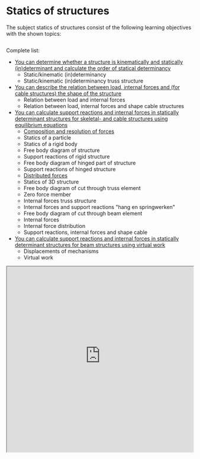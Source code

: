 # Statics of structures

The subject statics of structures consist of the following learning objectives with the shown topics:

```{tableofcontents}
```

Complete list:
- [You can determine whether a structure is kinematically and statically (in)determinant and calculate the order of statical determinancy](./Statics_of_structures/LO1.md)
    - Static/kinematic (in)determinancy
    - Static/kinematic (in)determinancy truss structure
- [You can describe the relation between load, internal forces and (for cable structures) the shape of the structure](./Statics_of_structures/LO2.md)
    - Relation between load and internal forces
    - Relation between load, internal forces and shape cable structures
- [You can calculate support reactions and internal forces in statically determinant structures for skeletal- and cable structures using equilibrium equations](./Statics_of_structures/LO3.md)
    - [Composition and resolution of forces](./Statics_of_structures/LO3/Resolution_of_forces.md)
    - Statics of a particle
    - Statics of a rigid body
    - Free body diagram of structure
    - Support reactions of rigid structure
    - Free body diagram of hinged part of structure
    - Support reactions of hinged structure
    - [Distributed forces](./Statics_of_structures/LO3/distributed_forces_test.md)
    - Statics of 3D structure
    - Free body diagram of cut through truss element
    - Zero force member
    - Internal forces truss structure
    - Internal forces and support reactions "hang en springwerken"
    - Free body diagram of cut through beam element
    - Internal forces
    - Internal force distribution
    - Support reactions, internal forces and shape cable
- [You can calculate support reactions and internal forces in statically determinant structures for beam structures using virtual work](./Statics_of_structures/LO4.md)
     - Displacements of mechanisms
     - Virtual work

<iframe allow="fullscreen" style="width: 100%!important; height: 500px;" src="https://prime-applets.ewi.tudelft.nl/graph/CTB1110-17/show?lecture=undefined&view=domains" allowfullscreen></iframe>